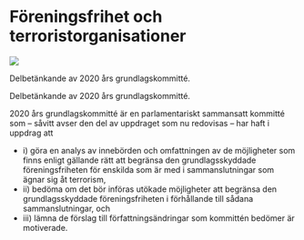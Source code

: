 # Föreningsfrihet och terroristorganisationer

![](/contentassets/8d925fe78ac44d5e8c393db958e8600e/sou_15_omslag_fram_2021_150x200.jpg?width=150&quality=85)

Delbetänkande av 2020 års grundlagskommitté.

Delbetänkande av 2020 års grundlagskommitté.

2020 års grundlagskommitté är en parlamentariskt sammansatt kommitté som – såvitt avser den del av uppdraget som nu redovisas – har haft i uppdrag att

* i) göra en analys av innebörden och omfattningen av de möjligheter som finns enligt gällande rätt att begränsa den grundlagsskyddade föreningsfriheten för enskilda som är med i sammanslutningar som ägnar sig åt terrorism,
* ii) bedöma om det bör införas utökade möjligheter att begränsa den grundlagsskyddade föreningsfriheten i förhållande till sådana sammanslutningar, och
* iii) lämna de förslag till författningsändringar som kommittén bedömer är motiverade.
